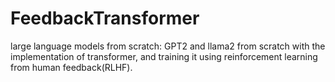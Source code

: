# FeedbackTransformer
large language models from scratch: GPT2 and llama2 from scratch with the implementation of transformer, and training it using reinforcement learning from human feedback(RLHF).
